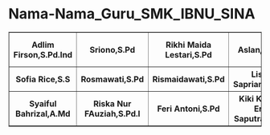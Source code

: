 # Nama-Nama_Guru_SMK_IBNU_SINA
<!DOCTYPE html>
<html>
<head>
    
  <title>Nama-nama Guru SMK IBNU SINA KOTA BATAM</title>
  </head>
  <body>
  <table border="1">
  <tr>
    <th>Adlim Firson,S.Pd.Ind</th>
    <th>Sriono,S.Pd</th>
    <th>Rikhi Maida Lestari,S.Pd</th>
    <th>Aslan,S.Ag</th>
    <th>Drs.YASRIL</td>DARNIS,S.Pd</th>
    <th>Doni Isnu Wardana,S.E</th>
    <th>Yuli Africi,S.T</th>
    <th>Joko Santoso</th>
    <th>Sarwono Edi,S.Pd</th>
    <th>Adi Yosra,S.Pd</th>
    <th>Angga Geovano Putra,S.Kom</th>
</tr>
  <tr>
    <th>Sofia Rice,S.S</th>
    <th>Rosmawati,S.Pd</th>
    <th>Rismaidawati,S.Pd</th>
    <th>Lisa Sapriani,S.Pd</th>
    <th>Sabianri Albi,S.Pd</th>
    <th>Elda Lumaisa,S.Pd</th>
    <th>Sumarhadi,S.Ip</th>
    <th>Vitno Adrian,S.Pd</th>
    <th>Megawati,S.Pd</th>
    <th>Ramayana,S.Pd</th>
    <th>Diatul Iqbal,S.Kom</th>
  </tr>
  <tr>
    <th>Syaiful Bahrizal,A.Md</th>
    <th>Riska Nur FAuziah,S.Pd.I</th>
    <th>Feri Antoni,S.Pd</th>
    <th>Kiki Krista Eri Saputra,S.Pd</th>
    <th>Norimar Junita,S.Pd</th>
    <th>Jaka Utama</th>
    <th>Desryan Hildayana,S.Pd,M.Pd.E</th>
    <th>Robin Japika,S.Pd</th>
    <th>Jefri Pradana,S.kom</th>
    <th>Kemal B. Wibisana,S.F</th>
    <th>Syamsul Bahri,S.Pd</th>
  </tr>
</body>
</html>

